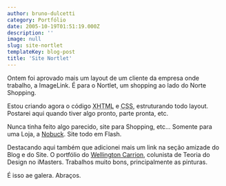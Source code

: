 ```yaml
---
author: bruno-dulcetti
category: Portfólio
date: 2005-10-19T01:51:19.000Z
description: ''
image: null
slug: site-nortlet
templateKey: blog-post
title: 'Site Nortlet'
---
```


Ontem foi aprovado mais um layout de um cliente da empresa onde trabalho, a ImageLink. É para o Nortlet, um shopping ao lado do Norte Shopping.

Estou criando agora o código <acronym title="eXtensible HyperText Markup Language">XHTML</acronym> e <acronym title="Cascading Style Sheets">CSS</acronym>, estruturando todo layout. Postarei aqui quando tiver algo pronto, parte pronta, etc.

Nunca tinha feito algo parecido, site para Shopping, etc... Somente para uma Loja, a [Nobuck](http://www.nobuck.com.br 'Visitar site da Nobuck '). Site todo em Flash.

Destacando aqui também que adicionei mais um link na seção amizade do Blog e do Site. O portfólio do [Wellington Carrion](http://www.wellington.art.br 'Visitar Site do Wellington '), colunista de Teoria do Design no iMasters. Trabalhos muito bons, principalmente as pinturas.

É isso ae galera. Abraços.
